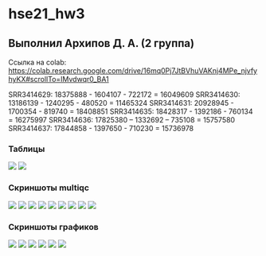 # hse21_hw3

## Выполнил Архипов Д. А. (2 группа)

Ссылка на colab: https://colab.research.google.com/drive/16mq0Pj7JtBVhuVAKnj4MPe_njvfyhyKX#scrollTo=IMvdwqr0_BA1

SRR3414629: 18375888 - 1604107 - 722172 = 16049609
SRR3414630: 13186139 - 1240295 - 480520 = 11465324
SRR3414631: 20928945 - 1700354 - 819740 = 18408851
SRR3414635: 18428317 - 1392186 - 760134 = 16275997
SRR3414636: 17825380 – 1332692 – 735108 = 15757580
SRR3414637: 17844858 - 1397650 - 710230 = 15736978

### Таблицы

![](./images/table1.png)
![](./images/table2.png)

### Скриншоты multiqc

![](./images/m1.png)
![](./images/m2.png)
![](./images/m3.png)
![](./images/m4.png)
![](./images/m5.png)
![](./images/m6.png)
![](./images/m7.png)
![](./images/m8.png)
![](./images/m9.png)

### Скриншоты графиков

![](./images/pheat.png)
![](./images/plotMA.png)
![](./images/pheat2.png)
![](./images/1.png)
![](./images/2.png)
![](./images/3.png)
